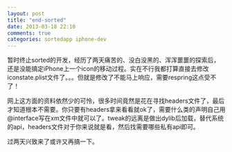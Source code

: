 ```yaml
---
layout: post
title: "end-sorted"
date: 2013-03-18 22:10
comments: true
categories: sortedapp iphone-dev
---
```


暂时终止sorted的开发，经历了两天痛苦的、没白没黑的、浑浑噩噩的探索后，还是没能搞定iPhone上一个icon的移动过程。实在不行我都打算直接去修改iconstate.plist文件了。。。但就是修改了不能马上响应，需要respring这点受不了！

网上这方面的资料依然少的可怜，很多时间竟然是花在寻找headers文件了，最后才知道根本不需要。你只要有headers拿来看看就ok了，需要什么类的声明自己用@interface写在xm文件中就可以了。tweak的远离是做出dylib后加载，替代系统的api，headers文件对于你来说就是看，然后找需要哪些私有api即可。

过两天兴致来了或许又再搞一下。
